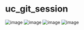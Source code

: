 # uc_git_session
![image](https://github.com/user-attachments/assets/8825fefa-4102-4e4d-998e-ebf7caeae56b)
![image](https://github.com/user-attachments/assets/f11d3dd9-4119-43c6-9a1d-74e3b1f72665)
![image](https://github.com/user-attachments/assets/3395fa2e-1cfd-4783-82d2-6591c65017c4)
![image](https://github.com/user-attachments/assets/4d3d83b5-6e3d-4ca2-98ca-730623a52ac0)

